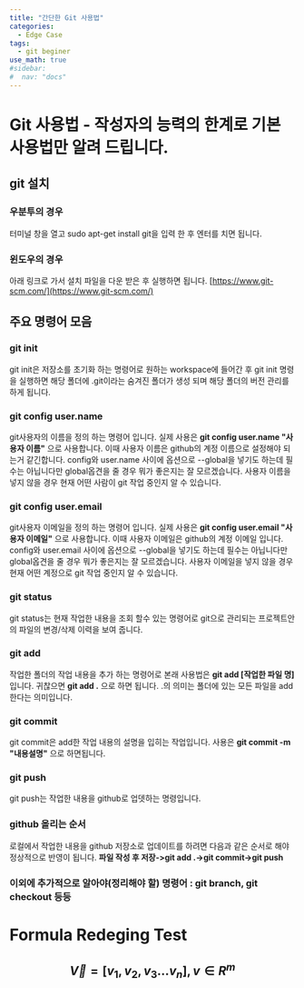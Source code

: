 ```yaml
---
title: "간단한 Git 사용법"
categories:
  - Edge Case
tags:
  - git beginer
use_math: true
#sidebar:
#  nav: "docs"
---
```


# Git 사용법 - 작성자의 능력의 한계로 기본 사용법만 알려 드립니다.
## git 설치
### 우분투의 경우
터미널 창을 열고 sudo apt-get install git을 입력 한 후 엔터를 치면 됩니다.

### 윈도우의 경우
아래 링크로 가서 설치 파일을 다운 받은 후 실행하면 됩니다.
[https://www.git-scm.com/](https://www.git-scm.com/)

## 주요 명령어 모음

### git init
git init은 저장소를 초기화 하는 명령어로 원하는 workspace에 들어간 후 git init 명령을 실행하면 해당 폴더에 .git이라는 숨겨진 폴더가 생성 되며 해당 폴더의 버전 관리를 하게 됩니다.

### git config user.name
git사용자의 이름을 정의 하는 명령어 입니다. 실제 사용은 **git config user.name "사용자 이름"** 으로 사용합니다. 이때 사용자 이름은 github의 계정 이름으로 설정해야 되는거 같긴합니다.
config와 user.name 사이에 옵션으로 --global을 넣기도 하는데 필수는 아닙니다만 global옵견을 줄 경우 뭐가 좋은지는 잘 모르겠습니다.
사용자 이름을 넣지 않을 경우 현재 어떤 사람이 git 작업 중인지 알 수 있습니다.

### git config user.email
git사용자 이메일을 정의 하는 명령어 입니다. 실제 사용은 **git config user.email "사용자 이메일"** 으로 사용합니다. 이때 사용자 이메일은 github의 계정 이메일 입니다.
config와 user.email 사이에 옵션으로 --global을 넣기도 하는데 필수는 아닙니다만 global옵견을 줄 경우 뭐가 좋은지는 잘 모르겠습니다.
사용자 이메일을 넣지 않을 경우 현재 어떤 계정으로 git 작업 중인지 알 수 있습니다.

### git status
git status는 현재 작업한 내용을 조회 할수 있는 명령어로 git으로 관리되는 프로젝트안의 파일의 변경/삭제 이력을 보여 줍니다.

### git add
작업한 폴더의 작업 내용을 추가 하는 명령어로 본래 사용법은 **git add [작업한 파일 명]** 입니다. 귀찮으면 **git add .** 으로 하면 됩니다. .의 의미는 폴더에 있는 모든 파일을 add 한다는 의미입니다.

### git commit
git commit은 add한 작업 내용의 설명을 입히는 작업입니다. 사용은 **git commit -m "내용설명"** 으로 하면됩니다.

### git push
git push는 작업한 내용을 github로 업뎃하는 명령입니다.

### github 올리는 순서
로컬에서 작업한 내용을 github 저장소로 업데이트를 하려면 다음과 같은 순서로 해야 정상적으로 반영이 됩니다.
**파일 작성 후 저장->git add .->git commit->git push**

### 이외에 추가적으로 알아야(정리해야 할) 명령어 : git branch, git checkout 등등

# Formula Redeging Test

## $$ \overrightarrow V = [v_1, v_2, v_3 \ldots v_n], v \in R^m $$
